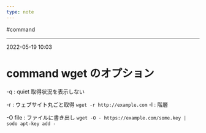 ```yaml
---
type: note
---
```


#command 

---
2022-05-19  10:03

# command wget のオプション

-q : quiet 取得状況を表示しない

-r : ウェブサイト丸ごと取得 `wget -r http://example.com`
-l : 階層

 -O file : ファイルに書き出し `wget -O - https://example.com/some.key | sodo apt-key add -`


